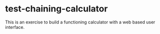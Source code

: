 # test-chaining-calculator
This is an exercise to build a functioning calculator with a web based user interface.
